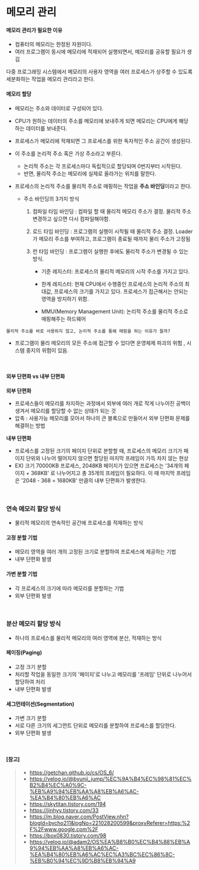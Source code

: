 # 메모리 관리

#### 메모리 관리가 필요한 이유

- 컴퓨터의 메모리는 한정된 자원이다.
- 여러 프로그램이 동시에 메모리에 적재되어 실행되면서, 메모리를 공유할 필요가 생김

다중 프로그래밍 시스템에서 메모리의 사용자 영역을 여러 프로세스가 상주할 수 있도록 세분화하는 작업을 메모리 관리라고 한다.

#### 메모리 할당

- 메모리는 주소와 데이터로 구성되어 있다. 

- CPU가 원하는 데이터의 주소를 메모리에 보내주게 되면 메모리는 CPU에게 해당하는 데이터를 보내준다. 

- 프로세스가 메모리에 적재되면 그 프로세스를 위한 독자적인 주소 공간이 생성된다. 

- 이 주소를 논리적 주소 혹은 가상 주소라고 부른다.

  -  논리적 주소는 각 프로세스마다 독립적으로 할당되며 0번지부터 시작된다. 
  - 반면, 물리적 주소는 메모리에 실제로 올라가는 위치를 말한다. 

- 프로세스의 논리적 주소를 물리적 주소로 매핑하는 작업을 **주소 바인딩**이라고 한다.

  - 주소 바인딩의 3가지 방식

    1. 컴파일 타임 바인딩 : 컴파일 할 때 물리적 메모리 주소가 결정. 물리적 주소 변경하고 싶으면 다시 컴파일해야함.

    2. 로드 타임 바인딩 : 프로그램의 실행이 시작될 때 물리적 주소 결정. Loader가 메모리 주소를 부여하고, 프로그램이 종료될 때까지 물리 주소가 고정됨

    3. 런 타임 바인딩 : 프로그램이 실행한 후에도 물리적 주소가 변경될 수 있는 방식.

       - 기준 레지스터: 프로세스의 물리적 메모리의 시작 주소를 가지고 있다.

       - 한계 레지스터: 현재 CPU에서 수행중인 프로세스의 논리적 주소의 최대값, 프로세스의 크기를 가지고 있다. 프로세스가 접근해서는 안되는 영역을 방지하기 위함.

       - MMU(Memory Management Unit): 논리적 주소를 물리적 주소로 매핑해주는 하드웨어

`물리적 주소를 바로 사용하지 않고, 논리적 주소를 통해 매핑을 하는 이유가 뭘까?`

- 프로그램이 물리 메모리의 모든 주소에 접근할 수 있다면 운영체제 파괴의 위험 , 시스템 중지의 위험이 있음.

</br>

#### 외부 단편화 vs 내부 단편화

**외부 단편화**

- 프로세스들이 메모리를 차지하는 과정에서 외부에 여러 개로 작게 나누어진 공백이 생겨서 메모리를 할당할 수 없는 상태가 되는 것
- 압축 : 사용가능 메모리를 모아서 하나의 큰 블록으로 만들어서 외부 단편화 문제를 해결하는 방법

**내부 단편화**

- 프로세스를 고정된 크기의 페이지 단위로 분할할 때, 프로세스의 메모리 크기가 페이지 단위와 나누어 떨어지지 않으면 할당된 마지막 프레임이 가득 차지 않는 현상
- EX) 크기 70000KB 프로세스, 2048KB 페이지가 있으면 프로세스는 '34개의 페이지 + 368KB' 로 나누어지고 총 35개의 프레임이 필요하다. 이 때 마지막 프레임은 '2048 - 368 = 1680KB' 만큼의 내부 단편화가 발생한다.

</br>

### 연속 메모리 할당 방식

- 물리적 메모리의 연속적인 공간에 프로세스를 적재하는 방식

#### 고정 분할 기법

- 메모리 영역을 여러 개의 고정된 크기로 분할하여 프로세스에 제공하는 기법
- 내부 단편화 발생

#### 가변 분할 기법

- 각 프로세스의 크기에 따라 메모리를 분할하는 기법
- 외부 단편화 발생

</br>

### 분산 메모리 할당 방식

- 하나의 프로세스를 물리적 메모리의 여러 영역에 분산, 적재하는 방식

#### 페이징(Paging)

- 고정 크기 분할
- 처리할 작업을 동일한 크기의 '페이지'로 나누고 메모리를 '프레임' 단위로 나누어서 할당하여 처리
- 내부 단편화 발생

#### 세그먼테이션(Segmentation)

- 가변 크기 분할
- 서로 다른 크기의 세그먼트 단위로 메모리를 분할하여 프로세스를 할당한다.
- 외부 단편화 발생

</br>

#### [참고]

> - https://getchan.github.io/cs/OS_6/
> - https://velog.io/@byunji_jump/%EC%9A%B4%EC%98%81%EC%B2%B4%EC%A0%9C-%EB%A9%94%EB%AA%A8%EB%A6%AC-%EA%B4%80%EB%A6%AC
> - https://skytitan.tistory.com/194
> - https://jinhyy.tistory.com/33
> - https://m.blog.naver.com/PostView.nhn?blogId=bycho211&logNo=221028200599&proxyReferer=https:%2F%2Fwww.google.com%2F
> - https://box0830.tistory.com/98
> - https://velog.io/@adam2/OS%EA%B8%B0%EC%B4%88%EB%A9%94%EB%AA%A8%EB%A6%AC-%EA%B4%80%EB%A6%AC%EC%A3%BC%EC%86%8C-%EB%B0%94%EC%9D%B8%EB%94%A9

